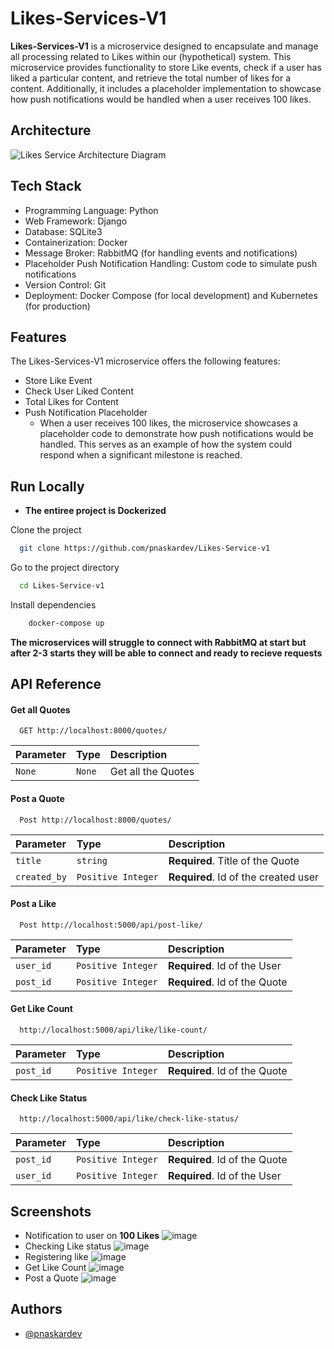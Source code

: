 # Likes-Services-V1

**Likes-Services-V1** is a microservice designed to encapsulate and manage all processing related to Likes within our (hypothetical) system. This microservice provides functionality to store Like events, check if a user has liked a particular content, and retrieve the total number of likes for a content. Additionally, it includes a placeholder implementation to showcase how push notifications would be handled when a user receives 100 likes.

## Architecture
![Likes Service Architecture Diagram](https://github.com/pnaskardev/Likes-Service-v1/assets/71266237/6e51c912-229b-4dba-9c80-3930891fb8de)

## Tech Stack

- Programming Language: Python
- Web Framework: Django
- Database: SQLite3
- Containerization: Docker
- Message Broker: RabbitMQ (for handling events and notifications)
- Placeholder Push Notification Handling: Custom code to simulate  push notifications
- Version Control: Git
- Deployment: Docker Compose (for local development) and Kubernetes (for production)


## Features
The Likes-Services-V1 microservice offers the following features:

- Store Like Event
- Check User Liked Content
- Total Likes for Content
- Push Notification Placeholder
    - When a user receives 100 likes, the microservice showcases a placeholder code to demonstrate how push notifications would be handled. This serves as an example of how the system could respond when a significant milestone is reached.

## Run Locally
- **The entiree project is **Dockerized****

Clone the project

```bash
  git clone https://github.com/pnaskardev/Likes-Service-v1
```

Go to the project directory

```bash
  cd Likes-Service-v1
```

Install dependencies

```bash
    docker-compose up
```

**The microservices will struggle to connect with RabbitMQ at start but after 2-3 starts they will be able to connect and ready to recieve requests**



## API Reference

#### Get all Quotes

```http
  GET http://localhost:8000/quotes/
```

| Parameter | Type     | Description                |
| :-------- | :------- | :------------------------- |
| `None` | `None` | Get all the Quotes |

#### Post a Quote

```http
  Post http://localhost:8000/quotes/
```

| Parameter | Type     | Description                       |
| :-------- | :------- | :-------------------------------- |
| `title`      | `string` | **Required**. Title of the Quote |
| `created_by`      | `Positive Integer` | **Required**. Id of the created user |

#### Post a Like
```http
  Post http://localhost:5000/api/post-like/
```

| Parameter | Type     | Description                       |
| :-------- | :------- | :-------------------------------- |
| `user_id`      | `Positive Integer` | **Required**. Id of the User |
| `post_id`      | `Positive Integer` | **Required**. Id of the Quote |

#### Get Like Count
```http
  http://localhost:5000/api/like/like-count/
```
| Parameter | Type     | Description                       |
| :-------- | :------- | :-------------------------------- |
| `post_id`      | `Positive Integer` | **Required**. Id of the Quote |

#### Check Like Status
```http
  http://localhost:5000/api/like/check-like-status/
```
| Parameter | Type     | Description                       |
| :-------- | :------- | :-------------------------------- |
| `post_id`      | `Positive Integer` | **Required**. Id of the Quote |
| `user_id`      | `Positive Integer` | **Required**. Id of the User |



## Screenshots

- Notification to user on **100 Likes** ![image](https://github.com/pnaskardev/Likes-Service-v1/assets/71266237/547f8bc5-dd21-48c4-91fa-c6dfa88c75e8)
- Checking Like status ![image](https://github.com/pnaskardev/Likes-Service-v1/assets/71266237/46a65fca-5498-49d5-bc5c-e75a85f14112)
- Registering like ![image](https://github.com/pnaskardev/Likes-Service-v1/assets/71266237/0b3ff0f8-0cdb-496d-ab9d-7fcb332f5a4f)
- Get Like Count ![image](https://github.com/pnaskardev/Likes-Service-v1/assets/71266237/61aa3cff-518c-447b-96c9-eb05a15d4eed)
- Post a Quote ![image](https://github.com/pnaskardev/Likes-Service-v1/assets/71266237/7dd05902-8907-4a4c-9d02-92f9a71fb54d)
## Authors

- [@pnaskardev](https://github.com/pnaskardev/)

